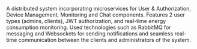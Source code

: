 A distributed system incorporating microservices for User &
Authorization, Device Management, Monitoring and Chat
components. Features 2 user types (admins, clients), JWT
authorization, and real-time energy consumption monitoring.
Used technologies such as RabbitMQ for messaging and
Websockets for sending notifications and seamless real-time
communication between the clients and administrators of the
system.
